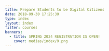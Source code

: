 ```yaml
---
title: Prepare Students to be Digital Citizens
date: 2018-09-30 17:25:30
type: index
layout: index
filter: courses
banners:
  - title: SPRING 2024 REGISTRATION IS OPEN!
    cover: medias/index/0.png
---
```


